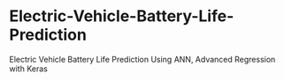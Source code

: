 # Electric-Vehicle-Battery-Life-Prediction
Electric Vehicle Battery Life Prediction Using ANN, Advanced Regression with Keras
